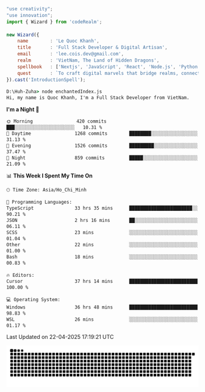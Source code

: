 <!--x axis divider-->

```js 
"use creativity";
"use innovation";
import { Wizard } from 'codeRealm';

new Wizard({
    name        : 'Le Quoc Khanh',
    title       : 'Full Stack Developer & Digital Artisan',
    email       : 'lee.cois.dev@gmail.com',
    realm       : 'VietNam, The Land of Hidden Dragons',
    spellbook   : ['Nextjs', 'JavaScript', 'React', 'Node.js', 'Python', 'Django', 'Cloud Services'],
    quest       : `To craft digital marvels that bridge realms, connect cultures, and bring imagination to life.`,
}).cast('IntroductionSpell');
```

```cmd
D:\Huh-Zuha> node enchantedIndex.js
Hi, my name is Quoc Khanh, I'm a Full Stack Developer from VietNam.
```
<!--START_SECTION:waka-->
**I'm a Night 🦉** 

```text
🌞 Morning                420 commits         ███░░░░░░░░░░░░░░░░░░░░░░   10.31 % 
🌆 Daytime                1268 commits        ████████░░░░░░░░░░░░░░░░░   31.13 % 
🌃 Evening                1526 commits        █████████░░░░░░░░░░░░░░░░   37.47 % 
🌙 Night                  859 commits         █████░░░░░░░░░░░░░░░░░░░░   21.09 % 
```


📊 **This Week I Spent My Time On** 

```text
🕑︎ Time Zone: Asia/Ho_Chi_Minh

💬 Programming Languages: 
TypeScript               33 hrs 35 mins      ███████████████████████░░   90.21 % 
JSON                     2 hrs 16 mins       ██░░░░░░░░░░░░░░░░░░░░░░░   06.11 % 
SCSS                     23 mins             ░░░░░░░░░░░░░░░░░░░░░░░░░   01.04 % 
Other                    22 mins             ░░░░░░░░░░░░░░░░░░░░░░░░░   01.00 % 
Bash                     18 mins             ░░░░░░░░░░░░░░░░░░░░░░░░░   00.83 % 

🔥 Editors: 
Cursor                   37 hrs 14 mins      █████████████████████████   100.00 % 

💻 Operating System: 
Windows                  36 hrs 48 mins      █████████████████████████   98.83 % 
WSL                      26 mins             ░░░░░░░░░░░░░░░░░░░░░░░░░   01.17 % 
```


 Last Updated on 22-04-2025 17:19:21 UTC
<!--END_SECTION:waka-->
<picture>
  <source media="(prefers-color-scheme: dark)" srcset="https://raw.githubusercontent.com/leecois/leecois/output/github-contribution-grid-snake-dark.svg">
  <source media="(prefers-color-scheme: light)" srcset="https://raw.githubusercontent.com/leecois/leecois/output/github-contribution-grid-snake.svg">
  <img alt="github contribution grid snake animation" src="https://raw.githubusercontent.com/leecois/leecois/output/github-contribution-grid-snake.svg">
</picture>
